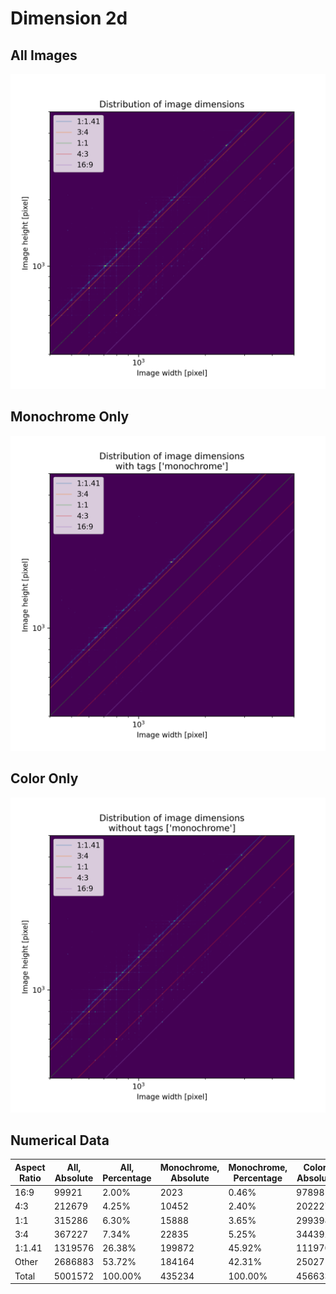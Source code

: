 # Dimension 2d
## All Images
![All images](./dimension_2d.png)
## Monochrome Only
![Monochrome only](./dimension_2d_monochrome.png)
## Color Only
![Color only](./dimension_2d_rgb.png)
## Numerical Data
| Aspect Ratio | All, Absolute | All, Percentage | Monochrome, Absolute | Monochrome, Percentage | Color, Absolute | Color, Percentage |
| ------------ | ------------- | --------------- | -------------------- | ---------------------- | --------------- | ----------------- |
| 16:9         | 99921         | 2.00%           | 2023                 | 0.46%                  | 97898           | 2.14%             |
| 4:3          | 212679        | 4.25%           | 10452                | 2.40%                  | 202227          | 4.43%             |
| 1:1          | 315286        | 6.30%           | 15888                | 3.65%                  | 299398          | 6.56%             |
| 3:4          | 367227        | 7.34%           | 22835                | 5.25%                  | 344392          | 7.54%             |
| 1:1.41       | 1319576       | 26.38%          | 199872               | 45.92%                 | 1119704         | 24.52%            |
| Other        | 2686883       | 53.72%          | 184164               | 42.31%                 | 2502719         | 54.81%            |
| Total        | 5001572       | 100.00%         | 435234               | 100.00%                | 4566338         | 100.00%           |
